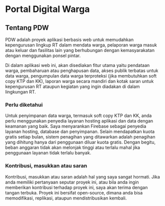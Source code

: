 # Portal Digital Warga

## Tentang PDW

PDW adalah proyek aplikasi berbasis web untuk memudahkan kepengurusan lingkup RT dalam mendata warga, pelaporan warga masuk atau keluar dan fasilitas lain yang berhubungan dengan kemasyarakatan dengan menggunakan ponsel pintar.

Di dalam aplikasi web ini, akan disediakan fitur utama yaitu pendataan warga, pembaharuan atau penghapusan data, akses publik terbatas untuk data warga, pengumpulan data warga terproteksi (jika membutuhkan soft copy KTP dan KK), laporan warga secara mandiri dan kotak saran untuk kepengurusan RT ataupun kegiatan yang ingin diadakan di dalam lingkungan RT.

### Perlu diketahui

Untuk penyimpanan data warga, termasuk soft copy KTP dan KK, anda perlu menggunakan penyedia layanan hosting aplikasi dan data dengan keamanan yang baik. Saya menyarankan Firebase sebagai penyedia layanan hosting, database dan penyimpanan. Selain mendapatkan kuota gratis setiap bulan, sistem penagihan yang ditawarkan adalah penagihan yang dihitung hanya dari penggunaan diluar kuota gratis. Dengan begitu, beban anggaran tidak akan melonjak tinggi atau terlalu mahal jika penggunaan layanan tidak terlalu banyak.

### Kontribusi, masukkan atau saran

Kontribusi, masukkan atau saran adalah hal yang saya sangat hormati. Jika anda memiliki pertanyaan seputar proyek ini, atau bila anda ingin memberikan kontribusi terhadap proyek ini, saya akan terima dengan tangan terbuka. Proyek ini bersifat open-source, dimana anda bisa memodifikasi, replikasi, ataupun mendistribusikan kembali.
